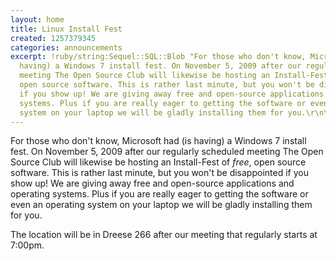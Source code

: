 ```yaml
---
layout: home
title: Linux Install Fest
created: 1257379345
categories: announcements
excerpt: !ruby/string:Sequel::SQL::Blob "For those who don't know, Microsoft had (is
  having) a Windows 7 install fest. On November 5, 2009 after our regularly scheduled
  meeting The Open Source Club will likewise be hosting an Install-Fest of <i>free</i>,
  open source software. This is rather last minute, but you won't be disappointed
  if you show up! We are giving away free and open-source applications and operating
  systems. Plus if you are really eager to getting the software or even an operating
  system on your laptop we will be gladly installing them for you.\r\n\r"
---
```

For those who don't know, Microsoft had (is having) a Windows 7 install fest. On November 5, 2009 after our regularly scheduled meeting The Open Source Club will likewise be hosting an Install-Fest of <i>free</i>, open source software. This is rather last minute, but you won't be disappointed if you show up! We are giving away free and open-source applications and operating systems. Plus if you are really eager to getting the software or even an operating system on your laptop we will be gladly installing them for you.

The location will be in Dreese 266 after our meeting that regularly starts at 7:00pm.
